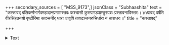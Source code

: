 +++
secondary_sources = [ "MSS_9173",]
jsonClass = "Subhaashita"
text = "कस्तावद् बलिकर्णभार्गवमहादानप्रमाणस्तवः कश्चासौ कुरुपाण्डपाण्डुरयशः प्रस्तावनाविस्तरः।  \nयावद् वर्षति वीरसिंहतनयो वृष्टीरिमाः काञ्चनीर् धाराः प्रावृषि तावदञ्जनरुचिर्धारा न धाराधरः॥"
title = "कस्तावद्"

+++

<details><summary>Text</summary>

कस्तावद् बलिकर्णभार्गवमहादानप्रमाणस्तवः कश्चासौ कुरुपाण्डपाण्डुरयशः प्रस्तावनाविस्तरः।  
यावद् वर्षति वीरसिंहतनयो वृष्टीरिमाः काञ्चनीर् धाराः प्रावृषि तावदञ्जनरुचिर्धारा न धाराधरः॥
</details>
